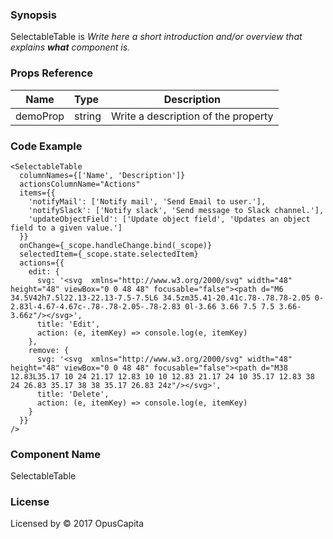 ### Synopsis

SelectableTable is 
*Write here a short introduction and/or overview that explains **what** component is.*

### Props Reference

| Name                           | Type                    | Description                                                 |
| ------------------------------ | :---------------------- | ----------------------------------------------------------- |
| demoProp                       | string                  | Write a description of the property                         |

### Code Example

```
<SelectableTable 
  columnNames={['Name', 'Description']}
  actionsColumnName="Actions"
  items={{
    'notifyMail': ['Notify mail', 'Send Email to user.'],
    'notifySlack': ['Notify slack', 'Send message to Slack channel.'],
    'updateObjectField': ['Update object field', 'Updates an object field to a given value.']
  }}
  onChange={_scope.handleChange.bind(_scope)}
  selectedItem={_scope.state.selectedItem}
  actions={{
    edit: {
      svg: '<svg  xmlns="http://www.w3.org/2000/svg" width="48" height="48" viewBox="0 0 48 48" focusable="false"><path d="M6 34.5V42h7.5l22.13-22.13-7.5-7.5L6 34.5zm35.41-20.41c.78-.78.78-2.05 0-2.83l-4.67-4.67c-.78-.78-2.05-.78-2.83 0l-3.66 3.66 7.5 7.5 3.66-3.66z"/></svg>',
      title: 'Edit',
      action: (e, itemKey) => console.log(e, itemKey)
    },
    remove: {
      svg: '<svg  xmlns="http://www.w3.org/2000/svg" width="48" height="48" viewBox="0 0 48 48" focusable="false"><path d="M38 12.83L35.17 10 24 21.17 12.83 10 10 12.83 21.17 24 10 35.17 12.83 38 24 26.83 35.17 38 38 35.17 26.83 24z"/></svg>',
      title: 'Delete',
      action: (e, itemKey) => console.log(e, itemKey)
    }
  }}
/>
```

### Component Name

SelectableTable

### License

Licensed by © 2017 OpusCapita

